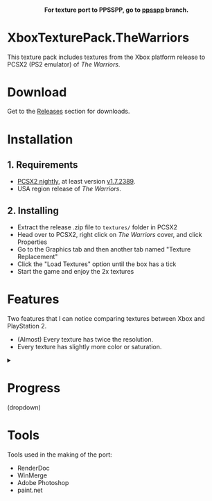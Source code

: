 #### <p align="center">For texture port to PPSSPP, go to [ppsspp](https://github.com/Blakeline/XboxTexturePack.TheWarriors/tree/ppsspp) branch.</p>

# XboxTexturePack.TheWarriors
This texture pack includes textures from the Xbox platform release to PCSX2 (PS2 emulator) of *The Warriors*.

# Download
Get to the [Releases](https://github.com/Blakeline/XboxTexturePack.TheWarriors/releases/tag/release) section for downloads.

# Installation
## 1. Requirements
* [PCSX2 nightly](https://pcsx2.net/downloads/#:~:text=Nightly%20Releases,-There), at least version [v1.7.2389](https://github.com/PCSX2/pcsx2/releases/tag/v1.7.2389).
* USA region release of *The Warriors*.

## 2. Installing
* Extract the release .zip file to `textures/` folder in PCSX2
* Head over to PCSX2, right click on *The Warriors* cover, and click Properties
* Go to the Graphics tab and then another tab named "Texture Replacement"
* Click the "Load Textures" option until the box has a tick
* Start the game and enjoy the 2x textures

# Features
Two features that I can notice comparing textures between Xbox and PlayStation 2.
* (Almost) Every texture has twice the resolution.
* Every texture has slightly more color or saturation.

<details>
<summary><h1>Progress</h1> (dropdown)</summary>
<table>
<thead>
  <tr>
    <th>Level</th>
    <th>Progress</th>
  </tr>
</thead>
<tbody>
  <tr>
    <td>New Blood</td>
    <td>Complete<br></td>
  </tr>
  <tr>
    <td>Real Live Bunch</td>
    <td>Complete</td>
  </tr>
  <tr>
    <td>Payback</td>
    <td>Complete</td>
  </tr>
  <tr>
    <td>Hangout</td>
    <td>Complete</td>
  </tr>
  <tr>
    <td>Blackout</td>
    <td>Complete</td>
  </tr>
  <tr>
    <td>Real Heavy Rep</td>
    <td>Complete</td>
  </tr>
  <tr>
    <td>Writer's Block</td>
    <td>Complete</td>
  </tr>
  <tr>
    <td>Adios Amigo</td>
    <td>Complete</td>
  </tr>
  <tr>
    <td>Encore</td>
    <td>Complete</td>
  </tr>
  <tr>
    <td>Payin' the Cost</td>
    <td>Complete</td>
  </tr>
  <tr>
    <td>Destroyed</td>
    <td>Complete</td>
  </tr>
  <tr>
    <td>Boys in Blue</td>
    <td>-</td>
  </tr>
  <tr>
    <td>Set Up</td>
    <td>-</td>
  </tr>
  <tr>
    <td>All-City</td>
    <td>-</td>
  </tr>
  <tr>
    <td>Desperate Dudes</td>
    <td>-</td>
  </tr>
  <tr>
    <td>No Permits, No Parley</td>
    <td>-</td>
  </tr>
  <tr>
    <td>Home Run</td>
    <td>-</td>
  </tr>
  <tr>
    <td>Friendly Faces</td>
    <td>-</td>
  </tr>
  <tr>
    <td>Come out to Play</td>
    <td>-</td>
  </tr>
  <tr>
    <td>Armies of the Night</td>
    <td>-</td>
  </tr>
  <tr>
    <td>Roots</td>
    <td>-</td>
  </tr>
  <tr>
    <td>The Best</td>
    <td>-</td>
  </tr>
  <tr>
    <td>Heavy Muscle</td>
    <td>-</td>
  </tr>
  <tr>
    <td>Scout's Honor</td>
    <td>-</td>
  </tr>
  <tr>
    <td>Sharp Dressed Man</td>
    <td>-</td>
  </tr>
  <tr>
    <td>Fight Pen</td>
    <td>-</td>
  </tr>
  <tr>
    <td>Warrior Turf</td>
    <td>-</td>
  </tr>
  <tr>
    <td>The Rotunda</td>
    <td>-</td>
  </tr>
  <tr>
    <td>Red Devil</td>
    <td>-</td>
  </tr>
  <tr>
    <td>Courtyard</td>
    <td>-</td>
  </tr>
  <tr>
    <td>Gunhill Road</td>
    <td>-</td>
  </tr>
  <tr>
    <td>Shaolin Temple</td>
    <td>-</td>
  </tr>
  <tr>
    <td>Club 45</td>
    <td>-</td>
  </tr>
  <tr>
    <td>Bensonhurst</td>
    <td>-</td>
  </tr>
  <tr>
    <td>Coney Drag</td>
    <td>-</td>
  </tr>
  <tr>
    <td>Swimming Pool</td>
    <td>-</td>
  </tr>
  <tr>
    <td>Subway Platform</td>
    <td>-</td>
  </tr>
  <tr>
    <td>The Shack</td>
    <td>-</td>
  </tr>
  <tr>
    <td>Tenement Rooftop</td>
    <td>-</td>
  </tr>
  <tr>
    <td>Tack's Warehouse</td>
    <td>-</td>
  </tr>
  <tr>
    <td>The Graveyard</td>
    <td>-</td>
  </tr>
  <tr>
    <td>The Bridge</td>
    <td>-</td>
  </tr>
  <tr>
    <td>The Orphanage</td>
    <td>-</td>
  </tr>
  <tr>
    <td>Wrecked Apts</td>
    <td>-</td>
  </tr>
  <tr>
    <td>Subway Bathroom</td>
    <td>-</td>
  </tr>
  <tr>
    <td>Stripes and Solids</td>
    <td>-</td>
  </tr>
  <tr>
    <td>Coney Amusement</td>
    <td>-</td>
  </tr>
  <tr>
    <td>The Park</td>
    <td>-</td>
  </tr>
  <tr>
    <td>The Old Junkyard</td>
    <td>-</td>
  </tr>
  <tr>
    <td>Masoleum Hill</td>
    <td>-</td>
  </tr>
  <tr>
    <td>Tremont</td>
    <td>-</td>
  </tr>
</tbody>
</table>
</details>

# Tools
Tools used in the making of the port:
* RenderDoc
* WinMerge
* Adobe Photoshop
* paint.net
